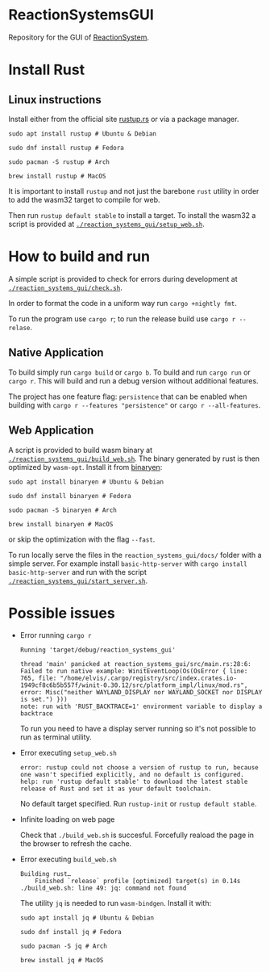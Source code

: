 # ReactionSystemsGUI

Repository for the GUI of [ReactionSystem](https://tautocrono.it/elvis/ReactionSystems).

# Install Rust

## Linux instructions

Install either from the official site [rustup.rs](https://rustup.rs/) or via a package manager.

```
sudo apt install rustup # Ubuntu & Debian

sudo dnf install rustup # Fedora

sudo pacman -S rustup # Arch

brew install rustup # MacOS
```

It is important to install `rustup` and not just the barebone `rust` utility in order to add the wasm32 target to compile for web.

Then run `rustup default stable` to install a target. To install the wasm32 a script is provided at [`./reaction_systems_gui/setup_web.sh`](./reaction_systems_gui/setup_web.sh).

# How to build and run

A simple script is provided to check for errors during development at [`./reaction_systems_gui/check.sh`](./reaction_systems_gui/check.sh).

In order to format the code in a uniform way run `cargo +nightly fmt`.

To run the program use `cargo r`; to run the release build use `cargo r --relase`.

## Native Application

To build simply run `cargo build` or `cargo b`. To build and run `cargo run` or `cargo r`.
This will build and run a debug version without additional features.

The project has one feature flag: `persistence` that can be enabled when building with `cargo r --features "persistence"` or `cargo r --all-features`.

## Web Application

A script is provided to build wasm binary at [`./reaction_systems_gui/build_web.sh`](./reaction_systems_gui/build_web.sh). The binary generated by rust is then optimized by `wasm-opt`.
Install it from [binaryen](https://github.com/WebAssembly/binaryen):

```
sudo apt install binaryen # Ubuntu & Debian

sudo dnf install binaryen # Fedora

sudo pacman -S binaryen # Arch

brew install binaryen # MacOS
```

or skip the optimization with the flag `--fast`.

To run locally serve the files in the `reaction_systems_gui/docs/` folder with a simple server. For example install `basic-http-server` with
`cargo install basic-http-server` and run with the script [`./reaction_systems_gui/start_server.sh`](./reaction_systems_gui/start_server.sh).


# Possible issues

* Error running `cargo r`
	
	```
	Running 'target/debug/reaction_systems_gui'
	
	thread 'main' panicked at reaction_systems_gui/src/main.rs:28:6:
	Failed to run native example: WinitEventLoop(Os(OsError { line: 765, file: "/home/elvis/.cargo/registry/src/index.crates.io-1949cf8c6b5b557f/winit-0.30.12/src/platform_impl/linux/mod.rs", error: Misc("neither WAYLAND_DISPLAY nor WAYLAND_SOCKET nor DISPLAY is set.") }))
	note: run with 'RUST_BACKTRACE=1' environment variable to display a backtrace
	```
	
	To run you need to have a display server running so it's not possible to run as terminal utility.
	
* Error executing `setup_web.sh`
	
	```
	error: rustup could not choose a version of rustup to run, because one wasn't specified explicitly, and no default is configured.
	help: run 'rustup default stable' to download the latest stable release of Rust and set it as your default toolchain.
	```
	
	No default target specified. Run `rustup-init` or `rustup default stable`.

* Infinite loading on web page
	
	Check that `./build_web.sh` is succesful. Forcefully reaload the page in the browser to refresh the cache.


* Error executing `build_web.sh`
	
	```
	Building rust…
	    Finished `release` profile [optimized] target(s) in 0.14s
	./build_web.sh: line 49: jq: command not found
	```
	
	The utility `jq` is needed to run `wasm-bindgen`. Install it with:
	
	```
	sudo apt install jq # Ubuntu & Debian
	
	sudo dnf install jq # Fedora
	
	sudo pacman -S jq # Arch
	
	brew install jq # MacOS
	```
